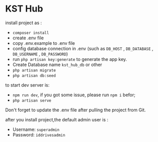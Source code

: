 # KST Hub
 
install project as :
- `composer install`
- create .env file
- copy .env.example to .env file
- config database connection in .env (such as `DB_HOST` , `DB_DATABASE` , `DB_USERNAME` , `DB_PASSWORD`)
- run `php artisan key:generate` to generate the app key.
- Create Database name `kst_hub_db` or other
- `php artisan migrate`
- `php artisan db:seed`

to start dev server is:
- `npm run dev`, if you got some issue, please run `npm i` befor;
- `php artisan serve`

Don't forget to update the .env file after pulling the project from Git.

after you install project,the default admin user is : 
- Username: `superadmin`
- Password: `iddrivesadmin`
